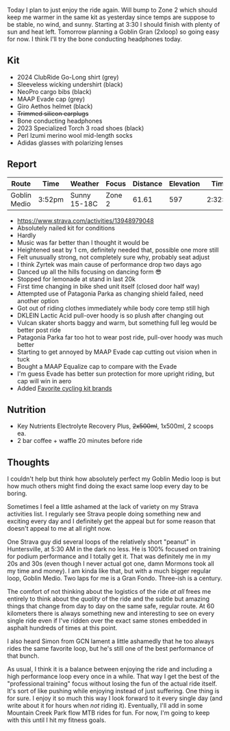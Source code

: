 Today I plan to just enjoy the ride again. Will bump to Zone 2 which should keep me warmer in the same kit as yesterday since temps are suppose to be stable, no wind, and sunny. Starting at 3:30 I should finish with plenty of sun and heat left. Tomorrow planning a Goblin Gran (2xloop) so going easy for now. I think I'll try the bone conducting headphones today.
## Kit

- 2024 ClubRide Go-Long shirt (grey)
- Sleeveless wicking undershirt (black)
- NeoPro cargo bibs (black)
- MAAP Evade cap (grey)
- Giro Aethos helmet (black)
- ~~Trimmed silicon earplugs~~
- Bone conducting headphones
- 2023 Specialized Torch 3 road shoes (black)
- Perl Izumi merino wool mid-length socks
- Adidas glasses with polarizing lenses
## Report

| Route        | Time   | Weather      | Focus  | Distance | Elevation | Time    | NPower | TSS |
| ------------ | ------ | ------------ | ------ | -------- | --------- | ------- | ------ | --- |
| Goblin Medio | 3:52pm | Sunny 15-18C | Zone 2 | 61.61    | 597       | 2:32:47 | 166    | 138 |

- https://www.strava.com/activities/13948979048
- Absolutely nailed kit for conditions
- Hardly 
- Music was far better than I thought it would be
- Heightened seat by 1 cm, definitely needed that, possible one more still
- Felt unusually strong, not completely sure why, probably seat adjust
- I think Zyrtek was main cause of performance drop two days ago
- Danced up all the hills focusing on dancing form 😎
- Stopped for lemonade at stand in last 20k
- First time changing in bike shed unit itself (closed door half way)
- Attempted use of Patagonia Parka as changing shield failed, need another option
- Got out of riding clothes immediately while body core temp still high
- DKLEIN Lactic Acid pull-over hoody is so plush after changing out
- Vulcan skater shorts baggy and warm, but something full leg would be better post ride
- Patagonia Parka far too hot to wear post ride, pull-over hoody was much better
- Starting to get annoyed by MAAP Evade cap cutting out vision when in tuck
- Bought a MAAP Equalize cap to compare with the Evade
- I'm guess Evade has better sun protection for more upright riding, but cap will win in aero
- Added [Favorite cycling kit brands](../Favorite%20cycling%20kit%20brands.md)
## Nutrition

- Key Nutrients Electrolyte Recovery Plus, ~~2x500ml~~, 1x500ml, 2 scoops ea.
- 2 bar coffee + waffle 20 minutes before ride
## Thoughts

I couldn't help but think how absolutely perfect my Goblin Medio loop is but how much others might find doing the exact same loop every day to be boring. 

Sometimes I feel a little ashamed at the lack of variety on my Strava activities list. I regularly see Strava people doing something new and exciting every day and I definitely get the appeal but for some reason that doesn't appeal to me at all right now.

One Strava guy did several loops of the relatively short "peanut" in Huntersville, at 5:30 AM in the dark no less. He is 100% focused on training for podium performance and I totally get it. That was definitely me in my 20s and 30s (even though I never actual got one, damn Mormons took all my time and money). I am kinda like that, but with a much bigger regular loop, Goblin Medio. Two laps for me is a Gran Fondo. Three-ish is a century.

The comfort of not thinking about the logistics of the ride _at all_ frees me entirely to think about the _quality_ of the ride and the subtle but amazing things that change from day to day on the same safe, regular route. At 60 kilometers there is always something new and interesting to see on every single ride even if I've ridden over the exact same stones embedded in asphalt hundreds of times at this point.

I also heard Simon from GCN lament a little ashamedly that he too always rides the same favorite loop, but he's still one of the best performance of that bunch.

As usual, I think it is a balance between enjoying the ride and including a high performance loop every once in a while. That way I get the best of the "professional training" focus without losing the fun of the actual ride itself. It's sort of like pushing while enjoying instead of just suffering. One thing is for sure. I enjoy it so much this way I look forward to it every single day (and write about it for hours when *not* riding it). Eventually, I'll add in some Mountain Creek Park flow MTB rides for fun. For now, I'm going to keep with this until I hit my fitness goals.







